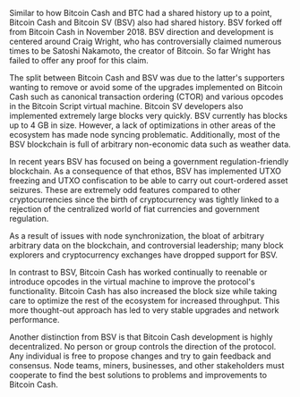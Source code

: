 Similar to how Bitcoin Cash and BTC had a shared history up to a point, Bitcoin Cash and Bitcoin SV (BSV) also had shared history. BSV forked off from Bitcoin Cash in November 2018. BSV direction and development is centered around Craig Wright, who has controversially claimed numerous times to be Satoshi Nakamoto, the creator of Bitcoin. So far Wright has failed to offer any proof for this claim.

The split between Bitcoin Cash and BSV was due to the latter's supporters wanting to remove or avoid some of the upgrades implemented on Bitcoin Cash such as canonical transaction ordering (CTOR) and various opcodes in the Bitcoin Script virtual machine. Bitcoin SV developers also implemented extremely large blocks very quickly. BSV currently has blocks up to 4 GB in size. However, a lack of optimizations in other areas of the ecosystem has made node syncing problematic. Additionally, most of the BSV blockchain is full of arbitrary non-economic data such as weather data.

In recent years BSV has focused on being a government regulation-friendly blockchain. As a consequence of that ethos, BSV has implemented UTXO freezing and UTXO confiscation to be able to carry out court-ordered asset seizures. These are extremely odd features compared to other cryptocurrencies since the birth of cryptocurrency was tightly linked to a rejection of the centralized world of fiat currencies and government regulation.

As a result of issues with node synchronization, the bloat of arbitrary arbitrary data on the blockchain, and controversial leadership; many block explorers and cryptocurrency exchanges have dropped support for BSV.

In contrast to BSV, Bitcoin Cash has worked continually to reenable or introduce opcodes in the virtual machine to improve the protocol's functionality. Bitcoin Cash has also increased the block size while taking care to optimize the rest of the ecosystem for increased throughput. This more thought-out approach has led to very stable upgrades and network performance.

Another distinction from BSV is that Bitcoin Cash development is highly decentralized. No person or group controls the direction of the protocol. Any individual is free to propose changes and try to gain feedback and consensus. Node teams, miners, businesses, and other stakeholders must cooperate to find the best solutions to problems and improvements to Bitcoin Cash.